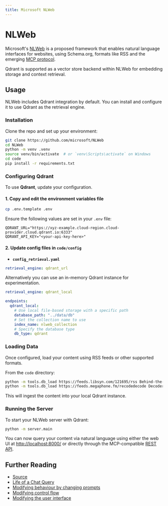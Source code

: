 ```yaml
---
title: Microsoft NLWeb
---
```


# NLWeb

Microsoft's [NLWeb](https://github.com/microsoft/NLWeb) is a proposed framework that enables natural language interfaces for websites, using Schema.org, formats like RSS and the emerging [MCP protocol](https://github.com/microsoft/NLWeb/blob/main/docs/RestAPI.md).

Qdrant is supported as a vector store backend within NLWeb for embedding storage and context retrieval.

## Usage

NLWeb includes Qdrant integration by default. You can install and configure it to use Qdrant as the retrieval engine.

### Installation

Clone the repo and set up your environment:

```bash
git clone https://github.com/microsoft/NLWeb
cd NLWeb
python -m venv .venv
source venv/bin/activate  # or `venv\Scripts\activate` on Windows
cd code
pip install -r requirements.txt
```

### Configuring Qdrant

To use **Qdrant**, update your configuration.

#### 1. Copy and edit the environment variables file

```bash
cp .env.template .env
```

Ensure the following values are set in your `.env` file:

```text
QDRANT_URL="https://xyz-example.cloud-region.cloud-provider.cloud.qdrant.io:6333"
QDRANT_API_KEY="<your-api-key-here>"
```

#### 2. Update config files in `code/config`

* **`config_retrieval.yaml`**

```yaml
retrieval_engine: qdrant_url
```

Alternatively you can use an in-memory Qdrant instance for experimentation.

```yaml
retrieval_engine: qdrant_local

endpoints:
  qdrant_local:
    # Use local file-based storage with a specific path
    database_path: "../data/db"
    # Set the collection name to use
    index_name: nlweb_collection
    # Specify the database type
    db_type: qdrant
```

### Loading Data

Once configured, load your content using RSS feeds or other supported formats.

From the `code` directory:

```bash
python -m tools.db_load https://feeds.libsyn.com/121695/rss Behind-the-Tech
python -m tools.db_load https://feeds.megaphone.fm/recodedecode Decoder
```

This will ingest the content into your local Qdrant instance.

### Running the Server

To start your NLWeb server with Qdrant:

```bash
python -m server.main
```

You can now query your content via natural language using either the web UI at <http://localhost:8000/> or directly through the MCP-compatible [REST API](https://github.com/microsoft/NLWeb/blob/main/docs/RestAPI.md).

## Further Reading

* [Source](https://github.com/microsoft/NLWeb)
* [Life of a Chat Query](https://github.com/microsoft/NLWeb/tree/main/docs/LifeOfAChatQuery.md)
* [Modifying behaviour by changing prompts](https://github.com/microsoft/NLWeb/tree/main/docs/Prompts.md)
* [Modifying control flow](https://github.com/microsoft/NLWeb/tree/main/docs/ControlFlow.md)
* [Modifying the user interface](https://github.com/microsoft/NLWeb/tree/main/docs/UserInterface.md)
